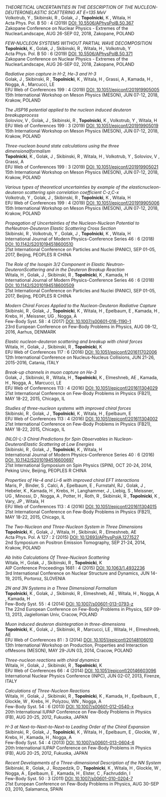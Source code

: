 *THEORETICAL UNCERTAINTIES IN THE DESCRIPTION OF THE NUCLEON-DEUTERONELASTIC SCATTERING AT E=135 MeV*    
Volkotrub, Y , Skibinski, R , Golak, J , **Topolnicki**, K , Witala, H     
Acta Phys. Pol. B 50 : 4 (2019) [DOI: 10.5506/APhysPolB.50.367](https://dx.doi.org/10.5506/APhysPolB.50.367)   
Zakopane Conference on Nuclear Physics - Extremes of the NuclearLandscape, AUG 26-SEP 02, 2018, Zakopane, POLAND

*FEW-NUCLEON SYSTEMS WITHOUT PARTIAL WAVE DECOMPOSITION*    
**Topolnicki**, K , Golak, J , Skibinski, R , Witala, H , Volkotrub, Y     
Acta Phys. Pol. B 50 : 6 (2019) [DOI: 10.5506/APhysPolB.50.371](https://dx.doi.org/10.5506/APhysPolB.50.371)   
Zakopane Conference on Nuclear Physics - Extremes of the NuclearLandscape, AUG 26-SEP 02, 2018, Zakopane, POLAND

*Radiative pion capture in H-2, He-3 and H-3*    
Golak, J , Skibinski, R , **Topolnicki**, K , Witala, H , Grassi, A , Kamada, H , Nogga, A , Marcucci, LE     
EPJ Web of Conferences 199 : 4 (2019) [DOI: 10.1051/epjconf/201919905005](https://dx.doi.org/10.1051/epjconf/201919905005)   
15th International Workshop on Meson Physics (MESON), JUN 07-12, 2018, Krakow, POLAND

*The JISP16 potential applied to the nucleon induced deuteron breakupprocess*    
Soloviov, V , Golak, J , Skibinski, R , **Topolnicki**, K , Volkotrub, Y , Witala, H     
EPJ Web of Conferences 199 : 3 (2019) [DOI: 10.1051/epjconf/201919905019](https://dx.doi.org/10.1051/epjconf/201919905019)   
15th International Workshop on Meson Physics (MESON), JUN 07-12, 2018, Krakow, POLAND

*Three-nucleon bound state calculations using the three dimensionalformalism*    
**Topolnicki**, K , Golak, J , Skibinski, R , Witala, H , Volkotrub, Y , Soloviov, V , Grassi, A     
EPJ Web of Conferences 199 : 3 (2019) [DOI: 10.1051/epjconf/201919905021](https://dx.doi.org/10.1051/epjconf/201919905021)   
15th International Workshop on Meson Physics (MESON), JUN 07-12, 2018, Krakow, POLAND

*Various types of theoretical uncertainties by example of the elasticnucleon-deuteron scattering spin correlation coefficient C-z,C-x*    
Volkotrub, Y , Golak, J , Skibinski, R , **Topolnicki**, K , Witala, H     
EPJ Web of Conferences 199 : 4 (2019) [DOI: 10.1051/epjconf/201919905006](https://dx.doi.org/10.1051/epjconf/201919905006)   
15th International Workshop on Meson Physics (MESON), JUN 07-12, 2018, Krakow, POLAND

*Propagation of Uncertainties of the Nucleon-Nucleon Potential to theNeutron-Deuteron Elastic Scattering Cross Section*    
Skibinski, R , Volkotrub, Y , Golak, J , **Topolnicki**, K , Witala, H     
International Journal of Modern Physics-Conference Series 46 : 6 (2018) [DOI: 10.1142/S2010194518600510](https://dx.doi.org/10.1142/S2010194518600510)   
21st International Conference on Particles and Nuclei (PANIC), SEP 01-05, 2017, Beijing, PEOPLES R CHINA

*The Role of the Isospin 3/2 Component in Elastic Neutron-DeuteronScattering and in the Deuteron Breakup Reaction*    
Witala, H , Golak, J , Skibinski, R , **Topolnicki**, K , Kamada, H     
International Journal of Modern Physics-Conference Series 46 : 6 (2018) [DOI: 10.1142/S2010194518600509](https://dx.doi.org/10.1142/S2010194518600509)   
21st International Conference on Particles and Nuclei (PANIC), SEP 01-05, 2017, Beijing, PEOPLES R CHINA

*Modern Chiral Forces Applied to the Nucleon-Deuteron Radiative Capture*    
Skibinski, R , Golak, J , **Topolnicki**, K , Witala, H , Epelbaum, E , Kamada, H , Krebs, H , Meissner, UG , Nogga, A     
Few-Body Syst. 58 : 4 (2017) [DOI: 10.1007/s00601-016-1190-1](https://dx.doi.org/10.1007/s00601-016-1190-1)   
23rd European Conference on Few-Body Problems in Physics, AUG 08-12, 2016, Aarhus, DENMARK

*Elastic nucleon-deuteron scattering and breakup with chiral forces*    
Witala, H , Golak, J , Skibinski, R , **Topolnicki**, K     
EPJ Web of Conferences 117 : 6 (2016) [DOI: 10.1051/epjconf/201611702006](https://dx.doi.org/10.1051/epjconf/201611702006)   
12th International Conference on Nucleus-Nucleus Collisions, JUN 21-26, 2015-2016, Catania, ITALY

*Break-up channels in muon capture on He-3*    
Golak, J , Skibinski, R , Witala, H , **Topolnicki**, K , Elmeshneb, AE , Kamada, H , Nogga, A , Marcucci, LE     
EPJ Web of Conferences 113 : 4 (2016) [DOI: 10.1051/epjconf/201611304029](https://dx.doi.org/10.1051/epjconf/201611304029)   
21st International Conference on Few-Body Problems in Physics (FB21), MAY 18-22, 2015, Chicago, IL

*Studies of three-nucleon systems with improved chiral forces*    
Skibinski, R , Golak, J , **Topolnicki**, K , Witala, H , Epelbaum, E     
EPJ Web of Conferences 113 : 4 (2016) [DOI: 10.1051/epjconf/201611304002](https://dx.doi.org/10.1051/epjconf/201611304002)   
21st International Conference on Few-Body Problems in Physics (FB21), MAY 18-22, 2015, Chicago, IL

*(NLO)-L-3 Chiral Predictions for Spin Observables in Nucleon-DeuteronElastic Scattering at Low Energies*    
Skibinski, R , Golak, J , **Topolnicki**, K , Witala, H     
International Journal of Modern Physics-Conference Series 40 : 6 (2016) [DOI: 10.1142/S2010194516600697](https://dx.doi.org/10.1142/S2010194516600697)   
21st International Symposium on Spin Physics (SPIN), OCT 20-24, 2014, Peking Univ, Beijing, PEOPLES R CHINA

*Properties of He-4 and Li-6 with improved chiral EFT interactions*    
Maris, P , Binder, S , Calci, A , Epelbaum, E , Furnstahl, RJ , Golak, J , Hebeler, K , Kamada, H , Krebs, H , Langhammer, J , Liebig, S , Meissner, UG , Minossi, D , Nogga, A , Potter, H , Roth, R , Skibinski, R , **Topolnicki**, K , Vary, JP , Witala, H     
EPJ Web of Conferences 113 : 4 (2016) [DOI: 10.1051/epjconf/201611304015](https://dx.doi.org/10.1051/epjconf/201611304015)   
21st International Conference on Few-Body Problems in Physics (FB21), MAY 18-22, 2015, Chicago, IL

*The Two-Nucleon and Three-Nucleon System in Three Dimensions*    
**Topolnicki**, K , Golak, J , Witala, H , Skibinski, R , Elmeshneb, AE     
Acta Phys. Pol. A 127 : 2 (2015) [DOI: 10.12693/APhysPolA.127.1527](https://dx.doi.org/10.12693/APhysPolA.127.1527)   
2nd Symposium on Positron Emission Tomography, SEP 21-24, 2014, Krakow, POLAND

*Ab Initio Calculations Of Three-Nucleon Scattering*    
Witala, H , Golak, J , Skibinski, R , **Topolnicki**, K     
AIP Conference Proceedings 1681 : 4 (2015) [DOI: 10.1063/1.4932236](https://dx.doi.org/10.1063/1.4932236)   
3rd International Conference on Nuclear Structure and Dynamics, JUN 14-19, 2015, Portoroz, SLOVENIA

*2N and 3N Systems in a Three Dimensional Formalism*    
**Topolnicki**, K , Golak, J , Skibinski, R , Elmeshneb, AE , Witala, H , Nogga, A , Kamada, H     
Few-Body Syst. 55 : 4 (2014) [DOI: 10.1007/s00601-013-0793-z](https://dx.doi.org/10.1007/s00601-013-0793-z)   
The 22nd European Conference on Few-Body Problems in Physics, SEP 09-13, 2013, Jagiellonian Univ, Cracow, POLAND

*Muon induced deuteron disintegration in three-dimensions*    
**Topolnicki**, K , Golak, J , Skibinski, R , Marcucci, LE , Witala, H , Elmeshneb, AE     
EPJ Web of Conferences 81 : 3 (2014) [DOI: 10.1051/epjconf/20148106010](https://dx.doi.org/10.1051/epjconf/20148106010)   
13th International Workshop on Production, Properties and Interaction ofMesons (MESON), MAY 29-JUN 03, 2014, Cracow, POLAND

*Three-nucleon reactions with chiral dynamics*    
Witala, H , Golak, J , Skibinski, R , **Topolnicki**, K     
EPJ Web of Conferences 66 : 4 (2014) [DOI: 10.1051/epjconf/20146603096](https://dx.doi.org/10.1051/epjconf/20146603096)   
International Nuclear Physics Conference (INPC), JUN 02-07, 2013, Firenze, ITALY

*Calculations of Three-Nucleon Reactions*    
Witala, H , Golak, J , Skibinski, R , **Topolnicki**, K , Kamada, H , Epelbaum, E , Glockle, W , Krebs, H , Polyzou, WN , Nogga, A     
Few-Body Syst. 54 : 6 (2013) [DOI: 10.1007/s00601-012-0540-x](https://dx.doi.org/10.1007/s00601-012-0540-x)   
20th International IUPAP Conference on Few-Body Problems in Physics (FB), AUG 20-25, 2012, Fukuoka, JAPAN

*H-3 at Next-to-Next-to-Next-to Leading Order of the Chiral Expansion*    
Skibinski, R , Golak, J , **Topolnicki**, K , Witala, H , Epelbaum, E , Glockle, W , Krebs, H , Kamada, H , Nogga, A     
Few-Body Syst. 54 : 4 (2013) [DOI: 10.1007/s00601-013-0604-6](https://dx.doi.org/10.1007/s00601-013-0604-6)   
20th International IUPAP Conference on Few-Body Problems in Physics (FB), AUG 20-25, 2012, Fukuoka, JAPAN

*Recent Developments of a Three-dimensional Description of the NN System*    
Skibinski, R , Golak, J , Rozpedzik, D , **Topolnicki**, K , Witala, H , Glockle, W , Nogga, A , Epelbaum, E , Kamada, H , Elster, C , Fachruddin, I     
Few-Body Syst. 50 : 3 (2011) [DOI: 10.1007/s00601-010-0204-7](https://dx.doi.org/10.1007/s00601-010-0204-7)   
21st European Conference on Few-Body Problems in Physics, AUG 30-SEP 03, 2010, Salamanca, SPAIN

